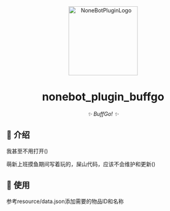 <!-- markdownlint-disable MD033 MD036 MD041 -->

<div align="center">
  <a href="https://v2.nonebot.dev/store"><img src="https://github.com/A-kirami/nonebot-plugin-template/blob/resources/nbp_logo.png" width="180" height="180" alt="NoneBotPluginLogo"></a>
  <br>
</div>

<div align="center">

# nonebot_plugin_buffgo

_✨ BuffGo! ✨_

</div>

## 📖 介绍
我甚至不用打开()

萌新上班摸鱼期间写着玩的，屎山代码，应该不会维护和更新()

## 🎉 使用
参考resource/data.json添加需要的物品ID和名称
